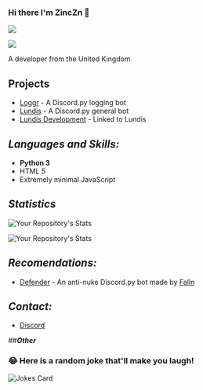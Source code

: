 ### Hi there I'm ZincZn 👋
![](https://api.ghprofile.me/view?username=ZincZn)

![]( https://discord.c99.nl/widget/theme-3/565180561744723968.png)

A developer from the United Kingdom

## **Projects**

- [Loggr](https://discord.com/oauth2/authorize?client_id=845325893488476180&permissions=8&scope=bot)  - A Discord.py logging bot
- [Lundis](https://github.com/ZincZn/Lundis) - A Discord.py general bot
- [Lundis Development](https://ZincZn/Lundis-Development) - Linked to Lundis

## **_Languages and Skills:_**

- **Python 3**
- HTML 5
- Extremely minimal JavaScript

## **_Statistics_**

![Your Repository's Stats](https://github-readme-stats.vercel.app/api?username=ZincZn&show_icons=true)

![Your Repository's Stats](https://github-readme-stats.vercel.app/api/top-langs/?username=ZincZn&theme=blue-green)

## **_Recomendations:_**

* [Defender](https://defenderbot.xyz) - An anti-nuke Discord.py bot made by [Falln](https://github.com/fallnx/)

## **_Contact:_**

- [Discord](https://discordapp.com/users/565180561744723968)

##**_Other_**

### 😂 Here is a random joke that'll make you laugh!
![Jokes Card](https://readme-jokes.vercel.app/api)
